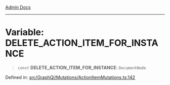 [Admin Docs](/)

***

# Variable: DELETE\_ACTION\_ITEM\_FOR\_INSTANCE

> `const` **DELETE\_ACTION\_ITEM\_FOR\_INSTANCE**: `DocumentNode`

Defined in: [src/GraphQl/Mutations/ActionItemMutations.ts:142](https://github.com/PalisadoesFoundation/talawa-admin/blob/main/src/GraphQl/Mutations/ActionItemMutations.ts#L142)
